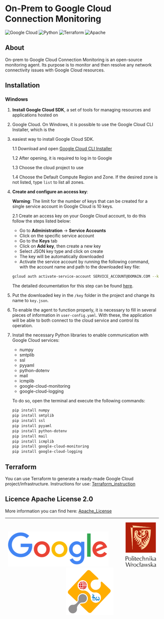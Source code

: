 # On-Prem to Google Cloud Connection Monitoring

![Google Cloud](https://img.shields.io/badge/GoogleCloud-%234285F4.svg?style=for-the-badge&logo=google-cloud&logoColor=white)
![Python](https://img.shields.io/badge/python-3670A0?style=for-the-badge&logo=python&logoColor=ffdd54)
![Terraform](https://img.shields.io/badge/terraform-%235835CC.svg?style=for-the-badge&logo=terraform&logoColor=white)
![Apache](https://img.shields.io/badge/apache-%23D42029.svg?style=for-the-badge&logo=apache&logoColor=white)



## About

On-prem to Google Cloud Connection Monitoring is an open-source monitoring agent. Its purpose is to 
monitor and then resolve any network connectivity issues with Google Cloud resources.

## Installation

### Windows

1. **Install Google Cloud SDK**, a set of tools for managing resources and applications hosted on 
2. Google Cloud. On Windows, it is possible to use the Google Cloud CLI Installer, which is the 
3. easiest way to install Google Cloud SDK.

    1.1 Download and open [Google Cloud CLI Installer](https://dl.google.com/dl/cloudsdk/channels/rapid/GoogleCloudSDKInstaller.exe)

    1.2 After opening, it is required to log in to Google

    1.3 Choose the cloud project to use

    1.4 Choose the Default Compute Region and Zone. If the desired zone is not listed, type `list`
   to list all zones.

2. **Create and configure an access key**:

    **Warning**: The limit for the number of keys that can be created for a single service account in Google Cloud is 10 keys.

    2.1 Create an access key on your Google Cloud account, to do this follow the steps listed below:

    - Go to **Administration** -> **Service Accounts**
    - Click on the specific service account
    - Go to the **Keys** tab
    - Click on **Add key**, then create a new key
    - Select JSON key type and click on create
    - The key will be automatically downloaded
    - Activate the service account by running the following command, with the account name and path to the downloaded key file:
    
    ```bash
    gcloud auth activate-service-account SERVICE_ACCOUNT@DOMAIN.COM --key-file=/path/key.json
    ```

    The detailed documentation for this step can be found [here](https://cloud.google.com/sdk/gcloud/reference/auth/activate-service-account).

3. Put the downloaded key in the `/key` folder in the project and change its name to `key.json`.

4. To enable the agent to function properly, it is necessary to fill in several pieces of information in `user-config.yaml`. With these, the application will be able to both connect to the cloud service and control its operation.

5. Install the necessary Python libraries to enable communication with Google Cloud services:
    - numpy
    - smtplib
    - ssl
    - pyyaml
    - python-dotenv
    - mail
    - icmplib
    - google-cloud-monitoring
    - google-cloud-logging

    To do so, open the terminal and execute the following commands:

    ```bash
    pip install numpy
    pip install smtplib
    pip install ssl
    pip install pyyaml
    pip install python-dotenv
    pip install mail
    pip install icmplib
    pip install google-cloud-monitoring
    pip install google-cloud-logging
    ```

## Terraform
You can use Terraform to generate a ready-made Google Cloud project/infrastructure. 
Instructions for use: [Terraform_instruction](https://github.com/SQTX/On-Prem_to_Google_Cloud_Connection_Monitoring/blob/Documentation-hotfix/doc/Terraform_Installation_and_Configuration.md)

## Licence Apache License 2.0
More information you can find here: [Apache_License](https://github.com/SQTX/On-Prem_to_Google_Cloud_Connection_Monitoring/blob/main/LICENSE)

---

<p align="center">
   <img width="330" src="https://raw.githubusercontent.com/SQTX/On-Prem_to_Google_Cloud_Connection_Monitoring/Documentation-hotfix/doc/img/Google_logo.png">
   &nbsp&nbsp&nbsp&nbsp&nbsp&nbsp&nbsp&nbsp&nbsp&nbsp&nbsp&nbsp
   <img width="100" src="https://raw.githubusercontent.com/SQTX/On-Prem_to_Google_Cloud_Connection_Monitoring/Documentation-hotfix/doc/img/PWr_logo.png">
   &nbsp&nbsp&nbsp&nbsp&nbsp&nbsp&nbsp&nbsp&nbsp&nbsp&nbsp&nbsp
   <img width="155" src="https://raw.githubusercontent.com/SQTX/On-Prem_to_Google_Cloud_Connection_Monitoring/Documentation-hotfix/doc/img/KPZ_logo.png">

</p>